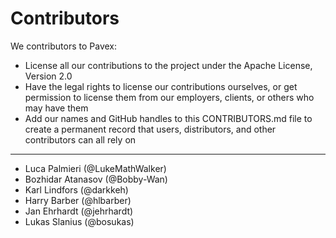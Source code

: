 # Contributors

We contributors to Pavex:

* License all our contributions to the project under the Apache License, Version 2.0
* Have the legal rights to license our contributions ourselves, or get permission to license them from our employers, clients, or others who may have them
* Add our names and GitHub handles to this CONTRIBUTORS.md file to create a permanent record that users, distributors, and other contributors can all rely on

-----------
* Luca Palmieri (@LukeMathWalker)
* Bozhidar Atanasov (@Bobby-Wan)
* Karl Lindfors (@darkkeh)
* Harry Barber (@hlbarber)
* Jan Ehrhardt (@jehrhardt)
* Lukas Slanius (@bosukas)
